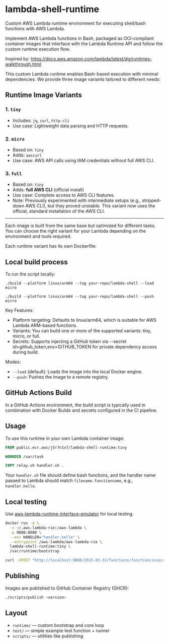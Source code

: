 # lambda-shell-runtime

Custom AWS Lambda runtime environment for executing shell/bash functions with AWS Lambda.

Implement AWS Lambda functions in Bash, packaged as OCI-compliant container images that interface with the Lambda Runtime API and follow the custom runtime execution flow.

Inspired by: https://docs.aws.amazon.com/lambda/latest/dg/runtimes-walkthrough.html

This custom Lambda runtime enables Bash-based execution with minimal dependencies. We provide three image variants tailored to different needs:

## Runtime Image Variants

### 1. `tiny`
- Includes: `jq`, `curl`, `http-cli`
- Use case: Lightweight data parsing and HTTP requests.

### 2. `micro`
- Based on: `tiny`
- Adds: `awscurl`
- Use case: AWS API calls using IAM credentials without full AWS CLI.

### 3. `full`
- Based on: `tiny`
- Adds: **full AWS CLI** (official install)
- Use case: Complete access to AWS CLI features.
- Note: Previously experimented with intermediate setups (e.g., stripped-down AWS CLI), but they proved unstable. This variant now uses the official, standard installation of the AWS CLI.

---

Each image is built from the same base but optimized for different tasks. You can choose the right variant for your Lambda depending on the environment and tools required.

Each runtime variant has its own Dockerfile:

## Local build process

To run the script locally:

```
./build --platform linux/arm64 --tag your-repo/lambda-shell --load micro
```

```
./build --platform linux/arm64 --tag your-repo/lambda-shell --push micro
```

Key Features:

* Platform targeting: Defaults to linux/arm64, which is suitable for AWS Lambda ARM-based functions.
* Variants: You can build one or more of the supported variants: tiny, micro, or full.
* Secrets: Supports injecting a GitHub token via --secret id=github_token,env=GITHUB_TOKEN for private dependency access during build.

Modes:
* `--load` (default): Loads the image into the local Docker engine.
* `--push`: Pushes the image to a remote registry.

## GitHub Actions Build

In a GitHub Actions environment, the build script is typically used in combination with Docker Buildx and secrets configured in the CI pipeline.

## Usage

To use this runtime in your own Lambda container image:

```Dockerfile
FROM public.ecr.aws/j5r7n1v7/lambda-shell-runtime:tiny

WORKDIR /var/task

COPY relay.sh handler.sh .
```

Your `handler.sh` file should define bash functions, and the handler name passed to Lambda should match `filename.functionname`, e.g., `handler.hello`.

## Local testing

Use [aws-lambda-runtime-interface-emulator](https://github.com/aws/aws-lambda-runtime-interface-emulator) for local testing.

```bash
docker run -d \
  -v ~/.aws-lambda-rie:/aws-lambda \
  -p 9000:8080 \
  --env HANDLER="handler.hello" \
  --entrypoint /aws-lambda/aws-lambda-rie \
  lambda-shell-runtime:tiny \
  /var/runtime/bootstrap

curl -XPOST "http://localhost:9000/2015-03-31/functions/function/invocations" -d '{}'
```

## Publishing

Images are published to GitHub Container Registry (GHCR):

```bash
./scripts/publish <version>
```

## Layout

- `runtime/` — custom bootstrap and core loop
- `test/` — simple example test function + runner
- `scripts/` — utilities like publishing
